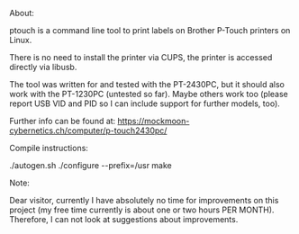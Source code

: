 About:

ptouch is a command line tool to print labels on Brother P-Touch
printers on Linux.

There is no need to install the printer via CUPS, the printer is accessed
directly via libusb.

The tool was written for and tested with the PT-2430PC, but it should also
work with the PT-1230PC (untested so far).
Maybe others work too (please report USB VID and PID so I can include support
for further models, too).

Further info can be found at:
https://mockmoon-cybernetics.ch/computer/p-touch2430pc/

Compile instructions:

./autogen.sh
./configure --prefix=/usr
make

Note:

Dear visitor, currently I have absolutely no time for improvements on this
project (my free time currently is about one or two hours PER MONTH).
Therefore, I can not look at suggestions about improvements.
